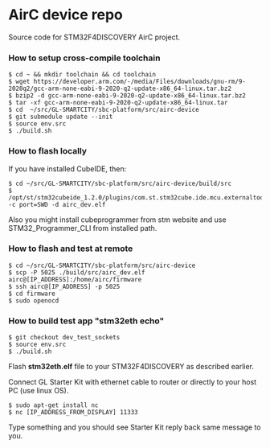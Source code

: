 # AirC device repo

Source code for STM32F4DISCOVERY AirC project.

### How to setup cross-compile toolchain
```
$ cd ~ && mkdir toolchain && cd toolchain
$ wget https://developer.arm.com/-/media/Files/downloads/gnu-rm/9-2020q2/gcc-arm-none-eabi-9-2020-q2-update-x86_64-linux.tar.bz2
$ bzip2 -d gcc-arm-none-eabi-9-2020-q2-update-x86_64-linux.tar.bz2
$ tar -xf gcc-arm-none-eabi-9-2020-q2-update-x86_64-linux.tar
$ cd  ~/src/GL-SMARTCITY/sbc-platform/src/airc-device
$ git submodule update --init
$ source env.src
$ ./build.sh
```

### How to flash locally

If you have installed CubeIDE, then:
```
$ cd ~/src/GL-SMARTCITY/sbc-platform/src/airc-device/build/src
$ /opt/st/stm32cubeide_1.2.0/plugins/com.st.stm32cube.ide.mcu.externaltools.cubeprogrammer.linux64_1.1.0.201910081157/tools/bin/STM32_Programmer_CLI -c port=SWD -d airc_dev.elf
```
Also you might install cubeprogrammer from stm website and use STM32_Programmer_CLI from installed path.

### How to flash and test at remote
```
$ cd ~/src/GL-SMARTCITY/sbc-platform/src/airc-device
$ scp -P 5025 ./build/src/airc_dev.elf airc@[IP_ADDRESS]:/home/airc/firmware 
$ ssh airc@[IP_ADDRESS] -p 5025 
$ cd firmware 
$ sudo openocd
```
### How to build test app "stm32eth echo"

```
$ git checkout dev_test_sockets
$ source env.src
$ ./build.sh 
```
Flash **stm32eth.elf** file to your STM32F4DISCOVERY as described earlier.

Connect GL Starter Kit with ethernet cable to router or directly to your host PC (use linux OS).
```
$ sudo apt-get install nc
$ nc [IP_ADDRESS_FROM_DISPLAY] 11333
```
Type something and you should see Starter Kit reply back same message to you.
